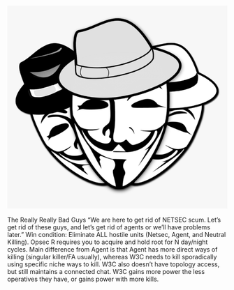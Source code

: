 ![w3c.png](w3c.png)

<span class="w3c">
The Really Really Bad Guys

<span class="w3c">
“We are here to get rid of NETSEC scum. Let’s get rid of these guys, and let’s get rid of agents or we’ll have problems later.”

<span class="w3c">
Win condition: Eliminate ALL hostile units (Netsec, Agent, and Neutral Killing). Opsec R requires you to acquire and hold root for N day/night cycles.

<span class="w3c">
Main difference from Agent is that Agent has more direct ways of killing (singular killer/FA usually), whereas W3C needs to kill sporadically using specific niche ways to kill. W3C also doesn’t have topology access, but still maintains a connected chat. W3C gains more power the less operatives they have, or gains power with more kills.